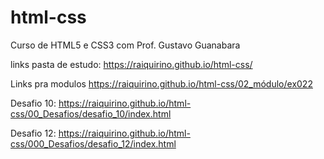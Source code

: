 # html-css
Curso de HTML5 e CSS3 com Prof. Gustavo Guanabara

links
pasta de estudo: https://raiquirino.github.io/html-css/

Links pra modulos https://raiquirino.github.io/html-css/02_módulo/ex022

Desafio 10: https://raiquirino.github.io/html-css/00_Desafios/desafio_10/index.html

Desafio 12: https://raiquirino.github.io/html-css/000_Desafios/desafio_12/index.html